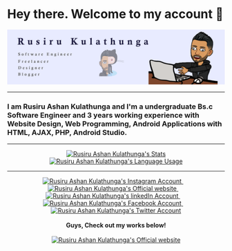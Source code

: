 # Hey there. Welcome to my account 👋

<!--
**alvinz97/alvinz97** is a ✨ _special_ ✨ repository because its `README.md` (this file) appears on your GitHub profile.

Here are some ideas to get you started:

- 🔭 I’m currently working on ...
- 🌱 I’m currently learning Laravel
- 👯 I’m looking to collaborate on ...
- 🤔 I’m looking for help with ...
- 💬 Ask me about ...
- 📫 How to reach me: ...
- 😄 Pronouns: ...
- ⚡ Fun fact: ...
-->

<p align="center">

  <img src="https://raw.githubusercontent.com/alvinz97/alvinz97/master/banner.png" alt="banner that says Rusiru Kulathunga - Software Engineer, Freelancer, Designer and Blogger alongside a cartoon illustration of Rusiru Kulathunga ">

---

### I am Rusiru Ashan Kulathunga and I'm a undergraduate Bs.c Software Engineer and 3 years working experience with Website Design, Web Programming, Android Applications with HTML, AJAX, PHP, Android Studio.
---
</p>


<p align="center" style="border: 2px; border-color: #000">

  <a href="https://github.com/alvinz97" class="rich-diff-level-one">
    <img src="https://github-readme-stats.anuraghazra1.vercel.app/api?username=alvinz97&show_icons=true&include_all_commits=true&theme=radical" alt="Rusiru Ashan Kulathunga's Stats" >
  </a>

  <a href="https://github.com/alvinz97" class="rich-diff-level-one">
    <img src="https://github-readme-stats.anuraghazra1.vercel.app/api/top-langs/?username=alvinz97&layout=compact&theme=radical" alt="Rusiru Ashan Kulathunga's Language Usage" >
  </a>

---
</p>

<p align="center">
  <a href= "https://www.instagram.com/alvinz97/" target="_blank">
    <img src="https://img.icons8.com/ios-glyphs/256/000000/instagram-new.svg" width="28px" alt="Rusiru Ashan Kulathunga's Instagram Account" />
  </a>
  &emsp;
  <a href="http://rusiruofficial.com/" target="_blank">
    <img src="https://img.icons8.com/material/256/000000/globe--v1.png" width="28px" alt="Rusiru Ashan Kulathunga's Official website" />
  </a>
  &emsp;
  <a href="https://www.linkedin.com/in/rusiru-kulathunga-86033817a/" target="_blank">
    <img src="https://img.icons8.com/ios-filled/256/000000/linkedin.svg" width="26px" alt="Rusiru Ashan Kulathunga's linkedIn Account" />
  </a>
   &emsp;
  <a href="https://www.facebook.com/rusiru.alvin97" target="_blank">
    <img src="https://img.icons8.com/ios-filled/50/000000/facebook-new.png" width="26px" alt="Rusiru Ashan Kulathunga's Facebook Account" />
  </a>
  &emsp;
  <a href="https://twitter.com/Alvinz_97" target="_blank">
    <img src="https://img.icons8.com/ios-filled/256/000000/twitter.svg" width="26px" alt="Rusiru Ashan Kulathunga's Twitter Account" />
  </a>
  <br><br>
  <strong>Guys, Check out my works below!</strong>
  <br><br>
  <a href="http://rusiruofficial.com" target="_blank">
    <img src="https://img.icons8.com/fluent/50/000000/domain.png" alt="Rusiru Ashan Kulathunga's Official website" >
  </a>
</p>


